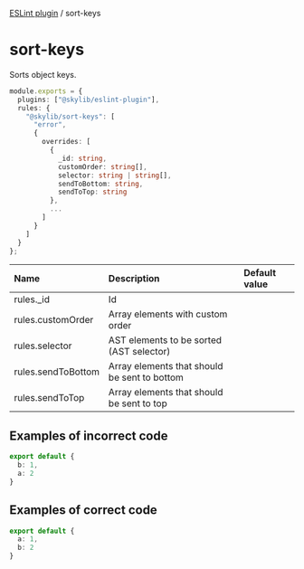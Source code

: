 [ESLint plugin](index.md) / sort-keys

# sort-keys

Sorts object keys.

```ts
module.exports = {
  plugins: ["@skylib/eslint-plugin"],
  rules: {
    "@skylib/sort-keys": [
      "error",
      {
        overrides: [
          {
            _id: string,
            customOrder: string[],
            selector: string | string[],
            sendToBottom: string,
            sendToTop: string
          },
          ...
        ]
      }
    ]
  }
};
```

| Name | Description | Default value |
| :----- | :----- | :----- |
| rules._id | Id |
| rules.customOrder | Array elements with custom order |
| rules.selector | AST elements to be sorted (AST selector) |
| rules.sendToBottom | Array elements that should be sent to bottom |
| rules.sendToTop | Array elements that should be sent to top |

## Examples of incorrect code

```ts
export default {
  b: 1,
  a: 2
}
```

## Examples of correct code

```ts
export default {
  a: 1,
  b: 2
}
```
